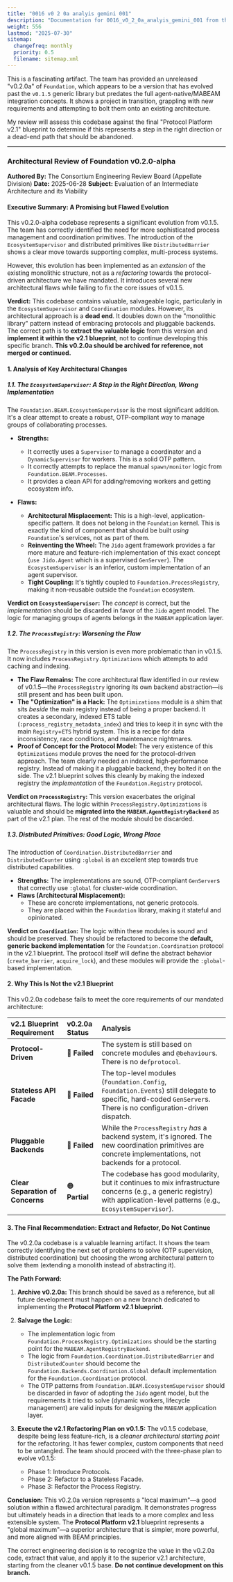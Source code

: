 ```yaml
---
title: "0016 v0 2 0a analyis gemini 001"
description: "Documentation for 0016_v0_2_0a_analyis_gemini_001 from the Foundation repository."
weight: 556
lastmod: "2025-07-30"
sitemap:
  changefreq: monthly
  priority: 0.5
  filename: sitemap.xml
---
```


This is a fascinating artifact. The team has provided an unreleased "v0.2.0a" of `Foundation`, which appears to be a version that has evolved past the `v0.1.5` generic library but predates the full agent-native/MABEAM integration concepts. It shows a project in transition, grappling with new requirements and attempting to bolt them onto an existing architecture.

My review will assess this codebase against the final "Protocol Platform v2.1" blueprint to determine if this represents a step in the right direction or a dead-end path that should be abandoned.

---

### **Architectural Review of Foundation v0.2.0-alpha**

**Authored By:** The Consortium Engineering Review Board (Appellate Division)
**Date:** 2025-06-28
**Subject:** Evaluation of an Intermediate Architecture and its Viability

#### **Executive Summary: A Promising but Flawed Evolution**

This v0.2.0-alpha codebase represents a significant evolution from v0.1.5. The team has correctly identified the need for more sophisticated process management and coordination primitives. The introduction of the `EcosystemSupervisor` and distributed primitives like `DistributedBarrier` shows a clear move towards supporting complex, multi-process systems.

However, this evolution has been implemented as an *extension* of the existing monolithic structure, not as a *refactoring* towards the protocol-driven architecture we have mandated. It introduces several new architectural flaws while failing to fix the core issues of v0.1.5.

**Verdict:** This codebase contains valuable, salvageable logic, particularly in the `EcosystemSupervisor` and `Coordination` modules. However, its architectural approach is a **dead end**. It doubles down on the "monolithic library" pattern instead of embracing protocols and pluggable backends. The correct path is to **extract the valuable logic** from this version and **implement it within the v2.1 blueprint**, not to continue developing this specific branch. **This v0.2.0a should be archived for reference, not merged or continued.**

#### **1. Analysis of Key Architectural Changes**

##### **1.1. The `EcosystemSupervisor`: A Step in the Right Direction, Wrong Implementation**

The `Foundation.BEAM.EcosystemSupervisor` is the most significant addition. It's a clear attempt to create a robust, OTP-compliant way to manage groups of collaborating processes.

*   **Strengths:**
    *   It correctly uses a `Supervisor` to manage a coordinator and a `DynamicSupervisor` for workers. This is a solid OTP pattern.
    *   It correctly attempts to replace the manual `spawn/monitor` logic from `Foundation.BEAM.Processes`.
    *   It provides a clean API for adding/removing workers and getting ecosystem info.

*   **Flaws:**
    *   **Architectural Misplacement:** This is a high-level, application-specific pattern. It does not belong in the `Foundation` kernel. This is exactly the kind of component that should be built *using* `Foundation`'s services, not as part of them.
    *   **Reinventing the Wheel:** The `Jido` agent framework provides a far more mature and feature-rich implementation of this exact concept (`use Jido.Agent` which is a supervised `GenServer`). The `EcosystemSupervisor` is an inferior, custom implementation of an agent supervisor.
    *   **Tight Coupling:** It's tightly coupled to `Foundation.ProcessRegistry`, making it non-reusable outside the `Foundation` ecosystem.

**Verdict on `EcosystemSupervisor`:** The *concept* is correct, but the *implementation* should be discarded in favor of the `Jido` agent model. The logic for managing groups of agents belongs in the `MABEAM` application layer.

##### **1.2. The `ProcessRegistry`: Worsening the Flaw**

The `ProcessRegistry` in this version is even more problematic than in v0.1.5. It now includes `ProcessRegistry.Optimizations` which attempts to add caching and indexing.

*   **The Flaw Remains:** The core architectural flaw identified in our review of v0.1.5—the `ProcessRegistry` ignoring its own backend abstraction—is still present and has been built upon.
*   **The "Optimization" is a Hack:** The `Optimizations` module is a shim that sits *beside* the main registry instead of being a proper backend. It creates a secondary, indexed ETS table (`:process_registry_metadata_index`) and tries to keep it in sync with the main `Registry`+`ETS` hybrid system. This is a recipe for data inconsistency, race conditions, and maintenance nightmares.
*   **Proof of Concept for the Protocol Model:** The very existence of this `Optimizations` module proves the need for the protocol-driven approach. The team clearly needed an indexed, high-performance registry. Instead of making it a pluggable backend, they bolted it on the side. The v2.1 blueprint solves this cleanly by making the indexed registry the *implementation* of the `Foundation.Registry` protocol.

**Verdict on `ProcessRegistry`:** This version exacerbates the original architectural flaws. The logic within `ProcessRegistry.Optimizations` is valuable and should be **migrated into the `MABEAM.AgentRegistryBackend`** as part of the v2.1 plan. The rest of the module should be discarded.

##### **1.3. Distributed Primitives: Good Logic, Wrong Place**

The introduction of `Coordination.DistributedBarrier` and `DistributedCounter` using `:global` is an excellent step towards true distributed capabilities.

*   **Strengths:** The implementations are sound, OTP-compliant `GenServer`s that correctly use `:global` for cluster-wide coordination.
*   **Flaws (Architectural Misplacement):**
    *   These are concrete implementations, not generic protocols.
    *   They are placed within the `Foundation` library, making it stateful and opinionated.

**Verdict on `Coordination`:** The logic within these modules is sound and should be preserved. They should be refactored to become the **default, generic backend implementation** for the `Foundation.Coordination` protocol in the v2.1 blueprint. The protocol itself will define the abstract behavior (`create_barrier`, `acquire_lock`), and these modules will provide the `:global`-based implementation.

#### **2. Why This Is Not the v2.1 Blueprint**

This v0.2.0a codebase fails to meet the core requirements of our mandated architecture:

| v2.1 Blueprint Requirement | **v0.2.0a Status** | **Analysis** |
| :--- | :--- | :--- |
| **Protocol-Driven** | 🔴 **Failed** | The system is still based on concrete modules and `@behaviour`s. There is no `defprotocol`. |
| **Stateless API Facade** | 🔴 **Failed** | The top-level modules (`Foundation.Config`, `Foundation.Events`) still delegate to specific, hard-coded `GenServer`s. There is no configuration-driven dispatch. |
| **Pluggable Backends** | 🔴 **Failed** | While the `ProcessRegistry` *has* a backend system, it's ignored. The new coordination primitives are concrete implementations, not backends for a protocol. |
| **Clear Separation of Concerns** | 🟠 **Partial** | The codebase has good modularity, but it continues to mix infrastructure concerns (e.g., a generic registry) with application-level patterns (e.g., `EcosystemSupervisor`). |

#### **3. The Final Recommendation: Extract and Refactor, Do Not Continue**

The v0.2.0a codebase is a valuable learning artifact. It shows the team correctly identifying the next set of problems to solve (OTP supervision, distributed coordination) but choosing the wrong architectural pattern to solve them (extending a monolith instead of abstracting it).

**The Path Forward:**

1.  **Archive v0.2.0a:** This branch should be saved as a reference, but all future development must happen on a new branch dedicated to implementing the **Protocol Platform v2.1 blueprint.**

2.  **Salvage the Logic:**
    *   The implementation logic from `Foundation.ProcessRegistry.Optimizations` should be the starting point for the `MABEAM.AgentRegistryBackend`.
    *   The logic from `Foundation.Coordination.DistributedBarrier` and `DistributedCounter` should become the `Foundation.Backends.Coordination.Global` default implementation for the `Foundation.Coordination` protocol.
    *   The OTP patterns from `Foundation.BEAM.EcosystemSupervisor` should be discarded in favor of adopting the `Jido` agent model, but the requirements it tried to solve (dynamic workers, lifecycle management) are valid inputs for designing the `MABEAM` application layer.

3.  **Execute the v2.1 Refactoring Plan on v0.1.5:** The v0.1.5 codebase, despite being less feature-rich, is a *cleaner architectural starting point* for the refactoring. It has fewer complex, custom components that need to be untangled. The team should proceed with the three-phase plan to evolve v0.1.5:
    *   Phase 1: Introduce Protocols.
    *   Phase 2: Refactor to a Stateless Facade.
    *   Phase 3: Refactor the Process Registry.

**Conclusion:** This v0.2.0a version represents a "local maximum"—a good solution within a flawed architectural paradigm. It demonstrates progress but ultimately heads in a direction that leads to a more complex and less extensible system. The **Protocol Platform v2.1** blueprint represents a "global maximum"—a superior architecture that is simpler, more powerful, and more aligned with BEAM principles.

The correct engineering decision is to recognize the value in the v0.2.0a code, extract that value, and apply it to the superior v2.1 architecture, starting from the cleaner v0.1.5 base. **Do not continue development on this branch.**